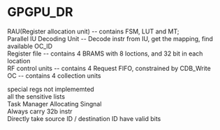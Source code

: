# GPGPU_DR
RAU(Register allocation unit) -- contains FSM, LUT and MT;  
Parallel IU Decoding Unit -- Decode instr from IU, get the mapping, find available OC_ID  
Register file -- contains 4 BRAMS with 8 loctions, and 32 bit in each location  
RF control units -- contains 4 Request FIFO, constrained by CDB_Write  
OC -- contains 4 collection units  
  
special regs not implememted  
all the sensitive lists  
Task Manager Allocating Singnal  
Always carry 32b instr  
Directly take source ID / destination ID have valid bits